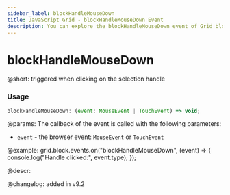 ```yaml
---
sidebar_label: blockHandleMouseDown
title: JavaScript Grid - blockHandleMouseDown Event 
description: You can explore the blockHandleMouseDown event of Grid block selection in the documentation of the DHTMLX JavaScript UI library. Browse developer guides and API reference, try out code examples and live demos, and download a free 30-day evaluation version of DHTMLX Suite.
---
```


# blockHandleMouseDown

@short: triggered when clicking on the selection handle

### Usage

~~~jsx
blockHandleMouseDown: (event: MouseEvent | TouchEvent) => void;
~~~

@params:
The callback of the event is called with the following parameters:

- `event` - the browser event: `MouseEvent` or `TouchEvent`

@example:
grid.block.events.on("blockHandleMouseDown", (event) => {
    console.log("Handle clicked:", event.type);
});

@descr:

@changelog:
added in v9.2